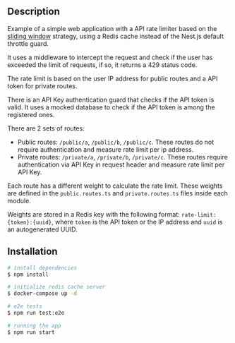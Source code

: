 ## Description

Example of a simple web application with a API rate limiter based on the [sliding window](https://en.wikipedia.org/wiki/Sliding_window_protocol) strategy, using a Redis cache instead of the Nest.js default throttle guard.

It uses a middleware to intercept the request and check if the user has exceeded the limit of requests, if so, it returns a 429 status code.

The rate limit is based on the user IP address for public routes and a API token for private routes.

There is an API Key authentication guard that checks if the API token is valid.
It uses a mocked database to check if the API token is among the registered ones.

There are  2 sets of routes:
- Public routes: `/public/a`, `/public/b`, `/public/c`. These routes do not require authentication and measure rate limit per ip address.
- Private routes: `/private/a`, `/private/b`, `/private/c`. These routes require authentication via API Key in request header and measure rate limit per API Key.

Each route has a different weight to calculate the rate limit. These weights are defined in the `public.routes.ts` and `private.routes.ts` files inside each module.

Weights are stored in a Redis key with the following format: `rate-limit:{token}:{uuid}`, where `token` is the API token or the IP address and `uuid` is an autogenerated UUID.

## Installation

```bash
# install dependencies
$ npm install

# initialize redis cache server
$ docker-compose up -d

# e2e tests
$ npm run test:e2e

# running the app
$ npm run start
```
